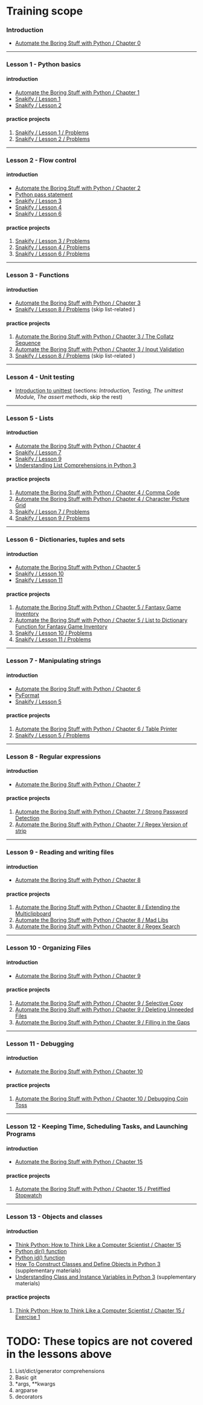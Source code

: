 # Training scope


### Introduction
- [Automate the Boring Stuff with Python / Chapter 0](https://automatetheboringstuff.com/chapter0/)


---
### Lesson 1 - Python basics
#### introduction
- [Automate the Boring Stuff with Python / Chapter 1](https://automatetheboringstuff.com/chapter1/)
- [Snakify / Lesson 1](https://snakify.org/lessons/print_input_numbers/)
- [Snakify / Lesson 2](https://snakify.org/lessons/integer_float_numbers/)
#### practice projects
1. [Snakify / Lesson 1 / Problems](https://snakify.org/lessons/print_input_numbers/problems/)
2. [Snakify / Lesson 2 / Problems](https://snakify.org/lessons/integer_float_numbers/problems/)


---
### Lesson 2 - Flow control
#### introduction
- [Automate the Boring Stuff with Python / Chapter 2](https://automatetheboringstuff.com/chapter2/)
- [Python pass statement](https://www.programiz.com/python-programming/pass-statement)
- [Snakify / Lesson 3](https://snakify.org/lessons/if_then_else_conditions/)
- [Snakify / Lesson 4](https://snakify.org/lessons/for_loop_range/)
- [Snakify / Lesson 6](https://snakify.org/lessons/while_loop/)
#### practice projects
1. [Snakify / Lesson 3 / Problems](https://snakify.org/lessons/if_then_else_conditions/problems/)
2. [Snakify / Lesson 4 / Problems](https://snakify.org/lessons/for_loop_range/problems/)
3. [Snakify / Lesson 6 / Problems](https://snakify.org/lessons/while_loop/problems/)


---
### Lesson 3 - Functions
#### introduction
- [Automate the Boring Stuff with Python / Chapter 3](https://automatetheboringstuff.com/chapter3/)
- [Snakify / Lesson 8 / Problems](https://snakify.org/lessons/functions/) (skip list-related )
#### practice projects
1. [Automate the Boring Stuff with Python / Chapter 3 / The Collatz Sequence](https://automatetheboringstuff.com/chapter3/)
2. [Automate the Boring Stuff with Python / Chapter 3 / Input Validation](https://automatetheboringstuff.com/chapter3/)
3. [Snakify / Lesson 8 / Problems](https://snakify.org/lessons/functions/problems/) (skip list-related )


---
### Lesson 4 - Unit testing
- [Introduction to unittest](http://www.voidspace.org.uk/python/articles/introduction-to-unittest.shtml) (sections: *Introduction, Testing, The unittest Module, The assert methods*, skip the rest)


---
### Lesson 5 - Lists
#### introduction
- [Automate the Boring Stuff with Python / Chapter 4](https://automatetheboringstuff.com/chapter4/)
- [Snakify / Lesson 7](https://snakify.org/lessons/lists/)
- [Snakify / Lesson 9](https://snakify.org/lessons/two_dimensional_lists_arrays/)
- [Understanding List Comprehensions in Python 3](https://www.digitalocean.com/community/tutorials/understanding-list-comprehensions-in-python-3)
#### practice projects
1. [Automate the Boring Stuff with Python / Chapter 4 / Comma Code](https://automatetheboringstuff.com/chapter4/)
2. [Automate the Boring Stuff with Python / Chapter 4 / Character Picture Grid](https://automatetheboringstuff.com/chapter4/)
3. [Snakify / Lesson 7 / Problems](https://snakify.org/lessons/lists/problems/)
4. [Snakify / Lesson 9 / Problems](https://snakify.org/lessons/two_dimensional_lists_arrays/problems/)


---
### Lesson 6 - Dictionaries, tuples and sets
#### introduction
- [Automate the Boring Stuff with Python / Chapter 5](https://automatetheboringstuff.com/chapter5/)
- [Snakify / Lesson 10](https://snakify.org/lessons/sets/)
- [Snakify / Lesson 11](https://snakify.org/lessons/dictionaries_dicts/)
#### practice projects
1. [Automate the Boring Stuff with Python / Chapter 5 / Fantasy Game Inventory](https://automatetheboringstuff.com/chapter5/)
2. [Automate the Boring Stuff with Python / Chapter 5 / List to Dictionary Function for Fantasy Game Inventory](https://automatetheboringstuff.com/chapter5/)
3. [Snakify / Lesson 10 / Problems](https://snakify.org/lessons/sets/problems/)
4. [Snakify / Lesson 11 / Problems](https://snakify.org/lessons/dictionaries_dicts/problems/)


---
### Lesson 7 - Manipulating strings
#### introduction
- [Automate the Boring Stuff with Python / Chapter 6](https://automatetheboringstuff.com/chapter6/)
- [PyFormat](https://pyformat.info/)
- [Snakify / Lesson 5](https://snakify.org/lessons/strings_str/)
#### practice projects
1. [Automate the Boring Stuff with Python / Chapter 6 / Table Printer](https://automatetheboringstuff.com/chapter6/)
2. [Snakify / Lesson 5 / Problems](https://snakify.org/lessons/strings_str/problems/)


---
### Lesson 8 - Regular expressions
#### introduction
- [Automate the Boring Stuff with Python / Chapter 7](https://automatetheboringstuff.com/chapter7/)
#### practice projects
1. [Automate the Boring Stuff with Python / Chapter 7 / Strong Password Detection](https://automatetheboringstuff.com/chapter7/)
2. [Automate the Boring Stuff with Python / Chapter 7 / Regex Version of strip](https://automatetheboringstuff.com/chapter7/)



---
### Lesson 9 - Reading and writing files
#### introduction
- [Automate the Boring Stuff with Python / Chapter 8](https://automatetheboringstuff.com/chapter8/)
#### practice projects
1. [Automate the Boring Stuff with Python / Chapter 8 / Extending the Multiclipboard](https://automatetheboringstuff.com/chapter8/)
2. [Automate the Boring Stuff with Python / Chapter 8 / Mad Libs](https://automatetheboringstuff.com/chapter8/)
2. [Automate the Boring Stuff with Python / Chapter 8 / Regex Search](https://automatetheboringstuff.com/chapter8/)


---
### Lesson 10 - Organizing Files
#### introduction
- [Automate the Boring Stuff with Python / Chapter 9](https://automatetheboringstuff.com/chapter9/)
#### practice projects
1. [Automate the Boring Stuff with Python / Chapter 9 / Selective Copy](https://automatetheboringstuff.com/chapter9/)
2. [Automate the Boring Stuff with Python / Chapter 9 / Deleting Unneeded Files](https://automatetheboringstuff.com/chapter9/)
2. [Automate the Boring Stuff with Python / Chapter 9 / Filling in the Gaps](https://automatetheboringstuff.com/chapter9/)


---
### Lesson 11 - Debugging
#### introduction
- [Automate the Boring Stuff with Python / Chapter 10](https://automatetheboringstuff.com/chapter10/)
#### practice projects
1. [Automate the Boring Stuff with Python / Chapter 10 / Debugging Coin Toss](https://automatetheboringstuff.com/chapter10/)


---
### Lesson 12 - Keeping Time, Scheduling Tasks, and Launching Programs
#### introduction
- [Automate the Boring Stuff with Python / Chapter 15](https://automatetheboringstuff.com/chapter15/)
#### practice projects
1. [Automate the Boring Stuff with Python / Chapter 15 / Pretiffied Stopwatch](https://automatetheboringstuff.com/chapter15/)


---
### Lesson 13 - Objects and classes
#### introduction
- [Think Python: How to Think Like a Computer Scientist / Chapter 15](http://greenteapress.com/thinkpython2/html/thinkpython2016.html)
- [Python dir()
 function](https://www.programiz.com/python-programming/methods/built-in/dir)
- [Python id() function](https://www.programiz.com/python-programming/methods/built-in/id)
 - [
How To Construct Classes and Define Objects in Python 3](https://www.digitalocean.com/community/tutorials/how-to-construct-classes-and-define-objects-in-python-3) (supplementary materials)
- [Understanding Class and Instance Variables in Python 3](https://www.digitalocean.com/community/tutorials/understanding-class-and-instance-variables-in-python-3) (supplementary materials)
#### practice projects
1. [Think Python: How to Think Like a Computer Scientist / Chapter 15 / Exercise 1 ](http://greenteapress.com/thinkpython2/html/thinkpython2016.html)


# TODO: These topics are not covered in the lessons above
1. List/dict/generator comprehensions
5. Basic git
8. *args, **kwargs
9. argparse
11. decorators
